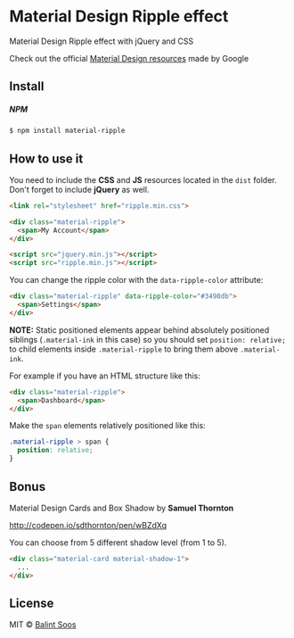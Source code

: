 # Material Design Ripple effect
Material Design Ripple effect with jQuery and CSS

Check out the official [Material Design resources](https://www.google.com/design/spec/animation/responsive-interaction.html#responsive-interaction-surface-reaction) made by Google

## Install

##### NPM

```bash
$ npm install material-ripple
```

## How to use it

You need to include the **CSS** and **JS** resources located in the `dist` folder. Don't forget to include **jQuery** as well.

````html
<link rel="stylesheet" href="ripple.min.css">

<div class="material-ripple">
  <span>My Account</span>
</div>

<script src="jquery.min.js"></script>
<script src="ripple.min.js"></script>
````

You can change the ripple color with the `data-ripple-color` attribute:

````html
<div class="material-ripple" data-ripple-color="#3498db">
  <span>Settings</span>
</div>
````
**NOTE:** Static positioned elements appear behind absolutely positioned siblings (`.material-ink` in this case)
so you should set `position: relative;` to child elements inside `.material-ripple` to bring them above `.material-ink`.

For example if you have an HTML structure like this:

````html
<div class="material-ripple">
  <span>Dashboard</span>
</div>
````

Make the `span` elements relatively positioned like this:

````css
.material-ripple > span {
  position: relative;
}
````

## Bonus

Material Design Cards and Box Shadow by **Samuel Thornton**

http://codepen.io/sdthornton/pen/wBZdXq

You can choose from 5 different shadow level (from 1 to 5).

````html
<div class="material-card material-shadow-1">
  ...
</div>
````

## License

MIT © [Balint Soos](https://github.com/balintsoos)
